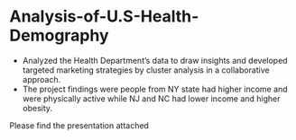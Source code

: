 # Analysis-of-U.S-Health-Demography

- Analyzed the Health Department’s data to draw insights and developed targeted marketing strategies by cluster analysis in a collaborative approach.
- The project findings were people from NY state had higher income and were physically active while NJ and NC had lower income and higher obesity.


Please find the presentation attached
